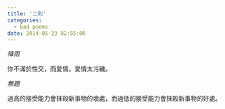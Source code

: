 ```yaml
---
title: '二則'
categories:
  - bad poems
date: 2014-05-23 02:55:00
---
```


*降雨*

你不滿於性交，而愛情，愛情太污穢。

*無題*

過高的接受能力會抹殺新事物的壞處，而過低的接受能力會抹殺新事物的好處。
